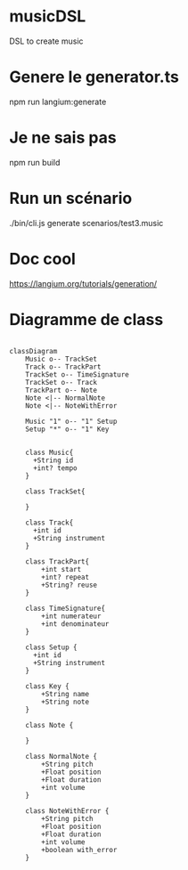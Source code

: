 # musicDSL
DSL to create music


# Genere le generator.ts
npm run langium:generate

# Je ne sais pas 
npm run build

# Run un scénario 
./bin/cli.js generate scenarios/test3.music 

# Doc cool 

https://langium.org/tutorials/generation/


# Diagramme de class

```mermaid

classDiagram
    Music o-- TrackSet
    Track o-- TrackPart
    TrackSet o-- TimeSignature
    TrackSet o-- Track
    TrackPart o-- Note
    Note <|-- NormalNote
    Note <|-- NoteWithError

    Music "1" o-- "1" Setup
    Setup "*" o-- "1" Key


    class Music{
      +String id
      +int? tempo
    }

    class TrackSet{

    }

    class Track{
      +int id
      +String instrument
    }

    class TrackPart{
        +int start
        +int? repeat
        +String? reuse
    }
    
    class TimeSignature{
        +int numerateur
        +int denominateur
    }

    class Setup {
      +int id
      +String instrument
    }

    class Key {
        +String name
        +String note
    }

    class Note {

    }

    class NormalNote {
        +String pitch
        +Float position
        +Float duration
        +int volume
    }

    class NoteWithError {
        +String pitch
        +Float position
        +Float duration
        +int volume
        +boolean with_error
    }
```